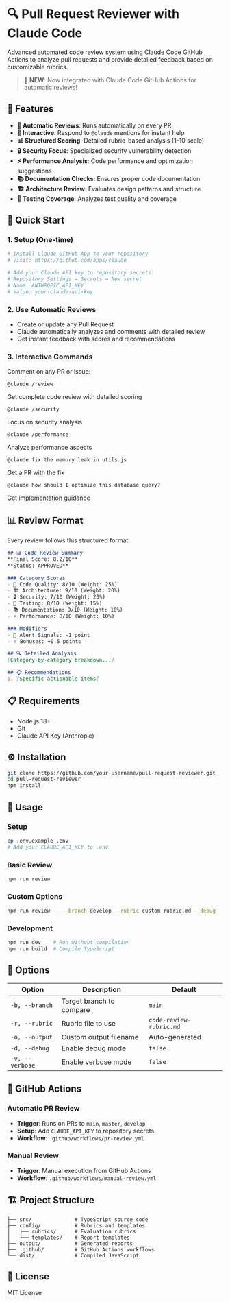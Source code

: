 # 🔍 Pull Request Reviewer with Claude Code

Advanced automated code review system using Claude Code GitHub Actions to analyze pull requests and provide detailed feedback based on customizable rubrics.

> **🚀 NEW**: Now integrated with Claude Code GitHub Actions for automatic reviews!

## 🌟 Features

- **🤖 Automatic Reviews**: Runs automatically on every PR
- **💬 Interactive**: Respond to `@claude` mentions for instant help  
- **📊 Structured Scoring**: Detailed rubric-based analysis (1-10 scale)
- **🔒 Security Focus**: Specialized security vulnerability detection
- **⚡ Performance Analysis**: Code performance and optimization suggestions  
- **📚 Documentation Checks**: Ensures proper code documentation
- **🏗️ Architecture Review**: Evaluates design patterns and structure
- **🧪 Testing Coverage**: Analyzes test quality and coverage

## 🚀 Quick Start

### 1. Setup (One-time)
```bash
# Install Claude GitHub App to your repository
# Visit: https://github.com/apps/claude

# Add your Claude API key to repository secrets:
# Repository Settings → Secrets → New secret
# Name: ANTHROPIC_API_KEY
# Value: your-claude-api-key
```

### 2. Use Automatic Reviews
- Create or update any Pull Request
- Claude automatically analyzes and comments with detailed review
- Get instant feedback with scores and recommendations

### 3. Interactive Commands
Comment on any PR or issue:
```
@claude /review
```
Get complete code review with detailed scoring

```
@claude /security
```
Focus on security analysis

```
@claude /performance  
```
Analyze performance aspects

```
@claude fix the memory leak in utils.js
```
Get a PR with the fix

```
@claude how should I optimize this database query?
```
Get implementation guidance

## 📊 Review Format

Every review follows this structured format:

```markdown
## 📊 Code Review Summary
**Final Score: 8.2/10**
**Status: APPROVED**

### Category Scores  
- 🔧 Code Quality: 8/10 (Weight: 25%)
- 🏗️ Architecture: 9/10 (Weight: 20%)
- 🔒 Security: 7/10 (Weight: 20%)
- 🧪 Testing: 8/10 (Weight: 15%)
- 📚 Documentation: 9/10 (Weight: 10%)
- ⚡ Performance: 8/10 (Weight: 10%)

### Modifiers
- 🚨 Alert Signals: -1 point
- ⭐ Bonuses: +0.5 points

## 🔍 Detailed Analysis
[Category-by-category breakdown...]

## 📋 Recommendations
1. [Specific actionable items]
```

## 📋 Requirements

- Node.js 18+
- Git
- Claude API Key (Anthropic)

## ⚙️ Installation

```bash
git clone https://github.com/your-username/pull-request-reviewer.git
cd pull-request-reviewer
npm install
```

## 🎯 Usage

### Setup
```bash
cp .env.example .env
# Add your CLAUDE_API_KEY to .env
```

### Basic Review
```bash
npm run review
```

### Custom Options
```bash
npm run review -- --branch develop --rubric custom-rubric.md --debug
```

### Development
```bash
npm run dev    # Run without compilation
npm run build  # Compile TypeScript
```

## 📖 Options

| Option | Description | Default |
|--------|-------------|---------|
| `-b, --branch` | Target branch to compare | `main` |
| `-r, --rubric` | Rubric file to use | `code-review-rubric.md` |
| `-o, --output` | Custom output filename | Auto-generated |
| `-d, --debug` | Enable debug mode | `false` |
| `-v, --verbose` | Enable verbose mode | `false` |

## 🤖 GitHub Actions

### Automatic PR Review
- **Trigger**: Runs on PRs to `main`, `master`, `develop`
- **Setup**: Add `CLAUDE_API_KEY` to repository secrets
- **Workflow**: `.github/workflows/pr-review.yml`

### Manual Review
- **Trigger**: Manual execution from GitHub Actions
- **Workflow**: `.github/workflows/manual-review.yml`

## 🏗️ Project Structure

```
├── src/              # TypeScript source code
├── config/           # Rubrics and templates
│   ├── rubrics/      # Evaluation rubrics
│   └── templates/    # Report templates
├── output/           # Generated reports
├── .github/          # GitHub Actions workflows
└── dist/             # Compiled JavaScript
```

## 📄 License

MIT License
